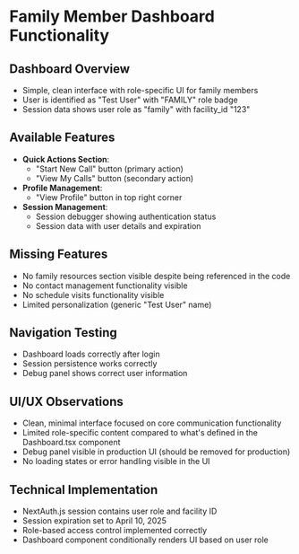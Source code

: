 # Family Member Dashboard Functionality

## Dashboard Overview
- Simple, clean interface with role-specific UI for family members
- User is identified as "Test User" with "FAMILY" role badge
- Session data shows user role as "family" with facility_id "123"

## Available Features
- **Quick Actions Section**:
  - "Start New Call" button (primary action)
  - "View My Calls" button (secondary action)
- **Profile Management**:
  - "View Profile" button in top right corner
- **Session Management**:
  - Session debugger showing authentication status
  - Session data with user details and expiration

## Missing Features
- No family resources section visible despite being referenced in the code
- No contact management functionality visible
- No schedule visits functionality visible
- Limited personalization (generic "Test User" name)

## Navigation Testing
- Dashboard loads correctly after login
- Session persistence works correctly
- Debug panel shows correct user information

## UI/UX Observations
- Clean, minimal interface focused on core communication functionality
- Limited role-specific content compared to what's defined in the Dashboard.tsx component
- Debug panel visible in production UI (should be removed for production)
- No loading states or error handling visible in the UI

## Technical Implementation
- NextAuth.js session contains user role and facility ID
- Session expiration set to April 10, 2025
- Role-based access control implemented correctly
- Dashboard component conditionally renders UI based on user role
